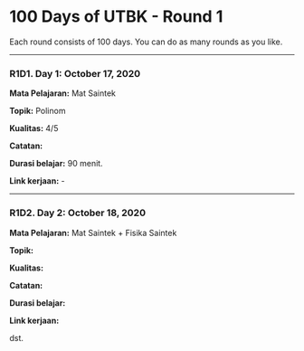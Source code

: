 # 100 Days of UTBK - Round 1
Each round consists of 100 days. You can do as many rounds as you like.

<hr>

### R1D1. Day 1: October 17, 2020

**Mata Pelajaran:** Mat Saintek

**Topik:** Polinom

**Kualitas:** 4/5

**Catatan:** 

**Durasi belajar:** 90 menit.

**Link kerjaan:** -

<hr>

### R1D2. Day 2: October 18, 2020

**Mata Pelajaran:** Mat Saintek + Fisika Saintek

**Topik:** 

**Kualitas:**

**Catatan:** 

**Durasi belajar:** 

**Link kerjaan:** 

dst.
